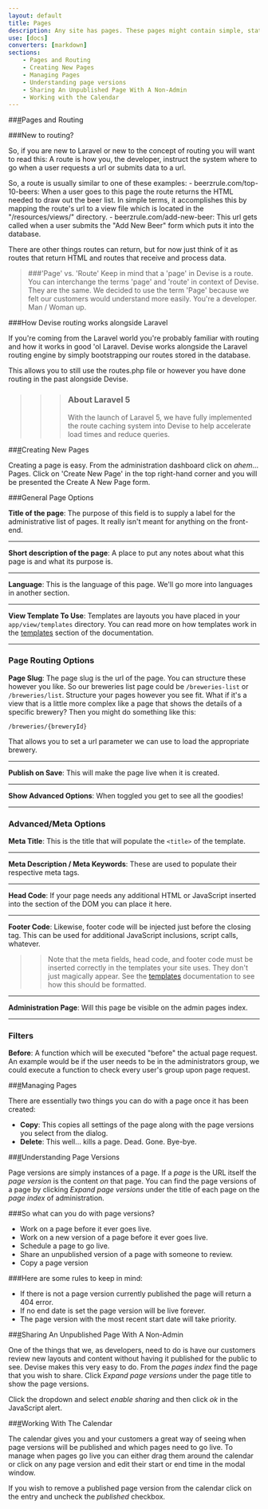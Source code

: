 ```yaml
---
layout: default
title: Pages
description: Any site has pages. These pages might contain simple, static information like pictures and text or it might contain dynamic information from a database. In this section we will cover how to create simple pages, complex pages, pages that nobody can see. Let's get started.
use: [docs]
converters: [markdown]
sections:
    - Pages and Routing
    - Creating New Pages
    - Managing Pages
    - Understanding page versions
    - Sharing An Unpublished Page With A Non-Admin
    - Working with the Calendar
---
```


##<a name="pages-and-routing" class="ia"></a>[#](#pages-and-routing)Pages and Routing

<div class="beginner" markdown="1">

###New to routing?

So, if you are new to Laravel or new to the concept of routing you will want to read this: A route is how you, the developer, instruct the system where to go when a user requests a url or submits data to a url.

So, a route is usually similar to one of these examples:
    - beerzrule.com/top-10-beers: When a user goes to this page the route returns the HTML needed to draw out the beer list. In simple terms, it accomplishes this by mapping the route's url to a view file which is located in the "/resources/views/" directory.
    - beerzrule.com/add-new-beer: This url gets called when a user submits the "Add New Beer" form which puts it into the database.

There are other things routes can return, but for now just think of it as routes that return HTML and routes that receive and process data.

> ###'Page' vs. 'Route'
> Keep in mind that a 'page' in Devise is a route. You can interchange the terms 'page' and 'route' in context of Devise. They are the same. We decided to use the term 'Page' because we felt our customers would understand more easily. You're a developer. Man / Woman up.
</div>

<div class="advanced" markdown="1">

###How Devise routing works alongside Laravel

If you're coming from the Laravel world you're probably familiar with routing and how it works in good 'ol Laravel. Devise works alongside the Laravel routing engine by simply bootstrapping our routes stored in the database.

This allows you to still use the routes.php file or however you have done routing in the past alongside Devise.

>>> ### About Laravel 5
>>> With the launch of Laravel 5, we have fully implemented the route caching system into Devise to help accelerate load times and reduce queries.
</div>

##<a name="creating-new-pages" class="ia"></a>[#](#creating-new-pages)Creating New Pages

Creating a page is easy. From the administration dashboard click on *ahem*... Pages. Click on 'Create New Page' in the top right-hand corner and you will be presented the Create A New Page form.

###General Page Options

 **Title of the page**: The purpose of this field is to supply a label for the administrative list of pages. It really isn't meant for anything on the front-end.

---

**Short description of the page**: A place to put any notes about what this page is and what its purpose is.

---

**Language**: This is the language of this page. We'll go more into languages in another section.

---

**View Template To Use**: Templates are layouts you have placed in your ```app/view/templates``` directory. You can read more on how templates work in the [templates](/docs/templates) section of the documentation.

---

### Page Routing Options

**Page Slug**: The page slug is the url of the page. You can structure these however you like. So our breweries list page could be ```/breweries-list``` or ```/breweries/list```. Structure your pages however you see fit. What if it's a view that is a little more complex like a page that shows the details of a specific brewery? Then you might do something like this:

```
/breweries/{breweryId}
```

That allows you to set a url parameter we can use to load the appropriate brewery.

---

**Publish on Save**: This will make the page live when it is created.

---

**Show Advanced Options**: When toggled you get to see all the goodies!

---

### Advanced/Meta Options

**Meta Title**: This is the title that will populate the ```<title>``` of the template.

---

**Meta Description / Meta Keywords**: These are used to populate their respective meta tags.

---

**Head Code**: If your page needs any additional HTML or JavaScript inserted into the <head> section of the DOM you can place it here.

---

**Footer Code**: Likewise, footer code will be injected just before the closing </body> tag. This can be used for additional JavaScript inclusions, script calls, whatever.

>> Note that the meta fields, head code, and footer code must be inserted correctly in the templates your site uses. They don't just magically appear. See the [templates](/docs/templates) documentation to see how this should be formatted.

---

**Administration Page**: Will this page be visible on the admin pages index.

---

### Filters

**Before**: A function which will be executed "before" the actual page request. An example would be if the user needs to be in the administrators group, we could execute a function to check every user's group upon page request.


##<a name="managing-pages" class="ia"></a>[#](#managing-pages)Managing Pages

There are essentially two things you can do with a page once it has been created:

  - **Copy**: This copies all settings of the page along with the page versions you select from the dialog.
  - **Delete**: This well... kills a page. Dead. Gone. Bye-bye.

##<a name="understanding-page-versions" class="ia"></a>[#](#understanding-page-versions)Understanding Page Versions

Page versions are simply instances of a page. If a *page* is the URL itself the *page version* is the content *on* that page. You can find the page versions of a page by clicking *Expand page versions* under the title of each page on the *page index* of administration.

###So what can you do with page versions?

  - Work on a page before it ever goes live.
  - Work on a new version of a page before it ever goes live.
  - Schedule a page to go live.
  - Share an unpublished version of a page with someone to review.
  - Copy a page version

###Here are some rules to keep in mind:

  - If there is not a page version currently published the page will return a 404 error.
  - If no end date is set the page version will be live forever.
  - The page version with the most recent start date will take priority.

##<a name="sharing-an-unpublished-page-with-a-non-admin" class="ia"></a>[#](#sharing-an-unpublished-page-with-a-non-admin)Sharing An Unpublished Page With A Non-Admin

One of the things that we, as developers, need to do is have our customers review new layouts and content without having it published for the public to see. Devise makes this very easy to do. From the *pages index* find the page that you wish to share. Click *Expand page versions* under the page title to show the page versions.

Click the dropdown and select *enable sharing* and then click *ok* in the JavaScript alert.

##<a name="working-with-the-calendar" class="ia"></a>[#](#working-with-the-calendar)Working With The Calendar

The calendar gives you and your customers a great way of seeing when page versions will be published and which pages need to go live. To manage when pages go live you can either drag them around the calendar or click on any page version and edit their start or end time in the modal window.

If you wish to remove a published page version from the calendar click on the entry and uncheck the *published* checkbox.
